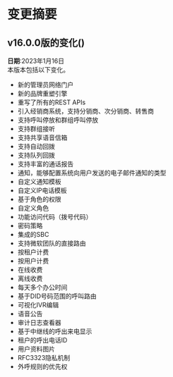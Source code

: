 # 变更摘要
## v16.0.0版的变化()
**日期**:2023年1月16日  
本版本包括以下变化。   
+ 新的管理员网络门户  
+ 新的品牌重塑引擎  
+ 重写了所有的REST APIs  
+ 引入经销商系统，支持分销商、次分销商、转售商  
+ 支持呼叫停放和群组呼叫停放  
+ 支持群组接听  
+ 支持共享语音信箱  
+ 支持自动回拨  
+ 支持队列回拨  
+ 支持丰富的通话报告  
+ 通知，能够配置系统向用户发送的电子邮件通知的类型  
+ 自定义通知模板  
+ 自定义IP电话模板  
+ 基于角色的权限  
+ 自定义角色  
+ 功能访问代码（拨号代码）  
+ 密码策略  
+ 集成的SBC  
+ 支持微软团队的直接路由  
+ 按租户计费  
+ 按用户计费  
+ 在线收费  
+ 离线收费  
+ 每天多个办公时间  
+ 基于DID号码范围的呼叫路由  
+ 可视化IVR编辑  
+ 语音公告  
+ 审计日志查看器  
+ 基于中继线的呼出来电显示  
+ 租户的呼出电话ID  
+ 用户资料图片  
+ RFC3323隐私机制  
+ 外呼规则的优先权  
